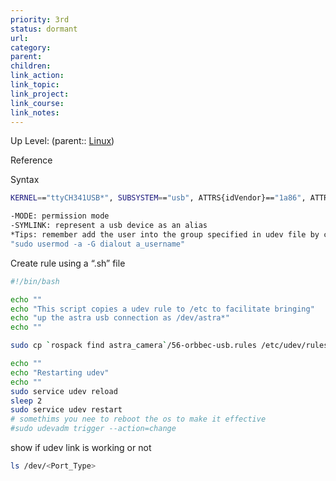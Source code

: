 ```yaml
---
priority: 3rd
status: dormant
url: 
category: 
parent: 
children: 
link_action: 
link_topic: 
link_project: 
link_course: 
link_notes: 
---
```

Up Level: (parent:: [Linux](Linux.md))

Reference

Syntax

```bash
KERNEL=="ttyCH341USB*", SUBSYSTEM=="usb", ATTRS{idVendor}=="1a86", ATTRS{idProduct}=="7523", MODE:="0777", OWNER:="root", GROUP:="video", SYMLINK+="xtark_lidar"

-MODE: permission mode
-SYMLINK: represent a usb device as an alias
*Tips: remember add the user into the group specified in udev file by commmand "*sudo usermod -a -G <groupname> <username>*" (defaut group is "dailout")*
"sudo usermod -a -G dialout a_username"
```

Create rule using a “.sh” file

```bash
#!/bin/bash

echo ""
echo "This script copies a udev rule to /etc to facilitate bringing"
echo "up the astra usb connection as /dev/astra*"
echo ""

sudo cp `rospack find astra_camera`/56-orbbec-usb.rules /etc/udev/rules.d

echo ""
echo "Restarting udev"
echo ""
sudo service udev reload
sleep 2
sudo service udev restart
# somethims you nee to reboot the os to make it effective
#sudo udevadm trigger --action=change
```

show if udev link is working or not

```bash
ls /dev/<Port_Type>
```